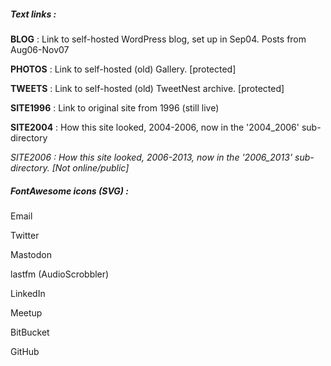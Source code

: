 
##### Text links :

**BLOG** : Link to self-hosted WordPress blog, set up in Sep04. Posts from Aug06-Nov07

**PHOTOS** : Link to self-hosted (old) Gallery. [protected]

**TWEETS** : Link to self-hosted (old) TweetNest archive. [protected]

**SITE1996** : Link to original site from 1996 (still live)

**SITE2004** : How this site looked, 2004-2006, now in the '2004_2006' sub-directory

_SITE2006 : How this site looked, 2006-2013, now in the '2006_2013' sub-directory. [Not online/public]_


##### FontAwesome icons (SVG) :

Email

Twitter

Mastodon

lastfm (AudioScrobbler)

LinkedIn

Meetup

BitBucket

GitHub